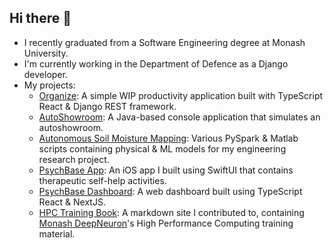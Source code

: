 ## Hi there 👋

- I recently graduated from a Software Engineering degree at Monash University.
- I'm currently working in the Department of Defence as a Django developer.
- My projects:
  - [Organize](https://github.com/linton2000/Organize): A simple WIP productivity application built with TypeScript React & Django REST framework.
  - [AutoShowroom](https://github.com/linton2000/AutoShowroom_Console_App): A Java-based console application that simulates an autoshowroom.
  - [Autonomous Soil Moisture Mapping](https://github.com/linton2000/Autonomous-Soil-Moisture-Mapping): Various PySpark & Matlab scripts containing physical & ML models for my engineering research project.
  - [PsychBase App](https://github.com/Sparrow-HealthTech/ios-app): An iOS app I built using SwiftUI that contains therapeutic self-help activities.
  - [PsychBase Dashboard](https://github.com/Sparrow-HealthTech/dashboard-frontend): A web dashboard built using TypeScript React & NextJS.
  - [HPC Training Book](https://github.com/MonashDeepNeuron/HPC-Training): A markdown site I contributed to, containing [Monash DeepNeuron](https://deepneuron.org/)'s High Performance Computing training material.
